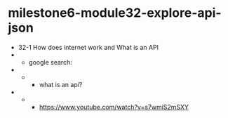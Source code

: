 # milestone6-module32-explore-api-json

- 32-1 How does internet work and What is an API
- - google search:
- - - what is an api?
- - - https://www.youtube.com/watch?v=s7wmiS2mSXY
